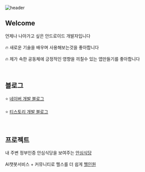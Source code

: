![header](https://capsule-render.vercel.app/api?type=waving&color=black)


##  Welcome

언제나 나아가고 싶은 안드로이드 개발자입니다<br/><br/>
 :fire: 새로운 기술을 배우며 사용해보는것을 좋아합니다<br/><br/>
 :fire: 제가 속한 공동체에 긍정적인 영향을 끼칠수 있는 앱만들기를 좋아합니다<br/>

<br/>

## **블로그**


:star: [네이버 개발 블로그](https://blog.naver.com/wjdtkdgns234) <br/><br/>
:star: [티스토리 개발 블로그](https://rogue-one.tistory.com/)

<br/>

## **프로젝트**


내 주변 정부인증 안심식당을 보여주는 [안심식당](https://github.com/wjdtkdgns777/smartfinder) <br/><br/>
AI챗봇서비스 + 커뮤니티로 헬스를 더 쉽게 [헬인원](https://github.com/wjdtkdgns777/HealthInOne) <br/><br/>


<!--
**wjdtkdgns777/wjdtkdgns777** is a ✨ _special_ ✨ repository because its `README.md` (this file) appears on your GitHub profile.

Here are some ideas to get you started:

- 🔭 I’m currently working on ...
- 🌱 I’m currently learning ...
- 👯 I’m looking to collaborate on ...
- 🤔 I’m looking for help with ...
- 💬 Ask me about ...
- 📫 How to reach me: ...
- 😄 Pronouns: ...
- ⚡ Fun fact: ...
-->
